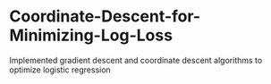# Coordinate-Descent-for-Minimizing-Log-Loss
Implemented gradient descent and coordinate descent algorithms to optimize logistic regression
